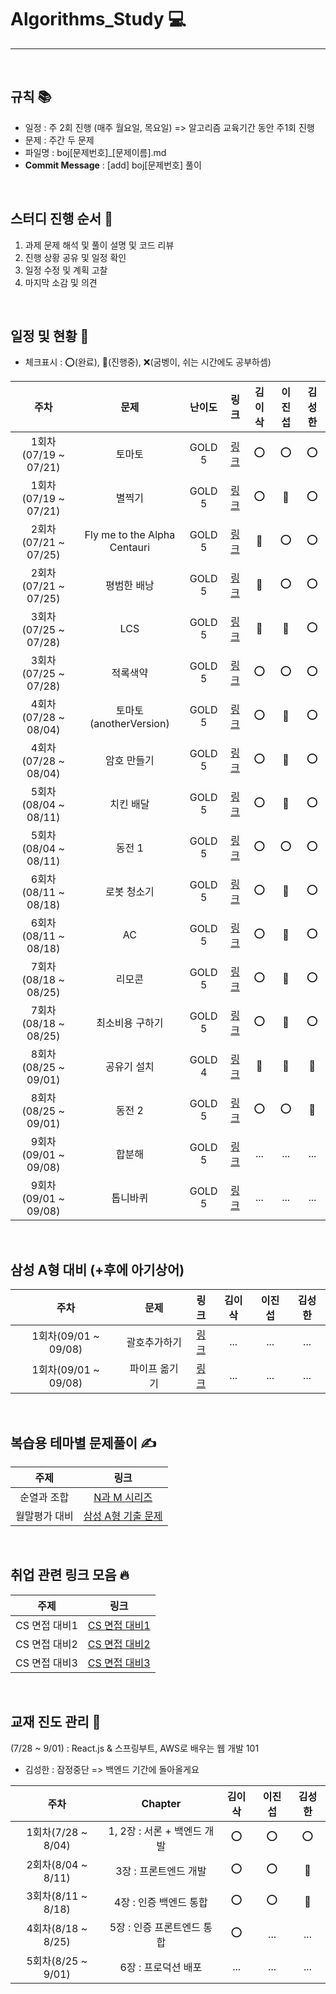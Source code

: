 # Algorithms_Study 💻

---

<br />

## 규칙 📚

- 일정 : 주 2회 진행 (매주 월요일, 목요일) => 알고리즘 교육기간 동안 주1회 진행
- 문제 : 주간 두 문제
- 파일명 : boj[문제번호]_[문제이름].md
- <b>Commit Message</b> : [add] boj[문제번호] 풀이

<br />

## 스터디 진행 순서 🎤
1. 과제 문제 해석 및 풀이 설명 및 코드 리뷰
2. 진행 상황 공유 및 일정 확인
3. 일정 수정 및 계획 고찰
4. 마지막 소감 및 의견

<br />

## 일정 및 현황 📅

- 체크표시 : ⭕(완료), 🔺(진행중), ❌(굼벵이, 쉬는 시간에도 공부하셈)

|주차|문제|난이도|링크|김이삭|이진섭|김성한|
|:---:|:---:|:---:|:---:|:---:|:---:|:---:|
|1회차(07/19 ~ 07/21)|토마토|GOLD 5|[링크](https://www.acmicpc.net/problem/7576)|⭕|⭕|⭕|
|1회차(07/19 ~ 07/21)|별찍기|GOLD 5|[링크](https://www.acmicpc.net/problem/2447)|⭕|🔺|⭕|
|2회차(07/21 ~ 07/25)|Fly me to the Alpha Centauri|GOLD 5|[링크](https://www.acmicpc.net/problem/1011)|🔺|⭕|⭕|
|2회차(07/21 ~ 07/25)|평범한 배낭|GOLD 5|[링크](https://www.acmicpc.net/problem/12865)|🔺|⭕|⭕|
|3회차(07/25 ~ 07/28)|LCS|GOLD 5|[링크](https://www.acmicpc.net/problem/9251)|🔺|🔺|⭕|
|3회차(07/25 ~ 07/28)|적록색약|GOLD 5|[링크](https://www.acmicpc.net/problem/10026)|⭕|⭕|⭕|
|4회차(07/28 ~ 08/04)|토마토(anotherVersion)|GOLD 5|[링크](https://www.acmicpc.net/problem/7569)|⭕|🔺|⭕|
|4회차(07/28 ~ 08/04)|암호 만들기|GOLD 5|[링크](https://www.acmicpc.net/problem/1759)|⭕|🔺|⭕|
|5회차(08/04 ~ 08/11)|치킨 배달|GOLD 5|[링크](https://www.acmicpc.net/problem/15686)|⭕|🔺|⭕|
|5회차(08/04 ~ 08/11)|동전 1|GOLD 5|[링크](https://www.acmicpc.net/problem/2293)|⭕|⭕|⭕|
|6회차(08/11 ~ 08/18)|로봇 청소기|GOLD 5|[링크](https://www.acmicpc.net/problem/14503)|⭕|🔺|⭕|
|6회차(08/11 ~ 08/18)|AC|GOLD 5|[링크](https://www.acmicpc.net/problem/5430)|⭕|🔺|⭕|
|7회차(08/18 ~ 08/25)|리모콘|GOLD 5|[링크](https://www.acmicpc.net/problem/1107)|⭕|🔺|⭕|
|7회차(08/18 ~ 08/25)|최소비용 구하기|GOLD 5|[링크](https://www.acmicpc.net/problem/1916)|⭕|🔺|⭕|
|8회차(08/25 ~ 09/01)|공유기 설치|GOLD 4|[링크](https://www.acmicpc.net/problem/2110)|🔺|🔺|🔺|
|8회차(08/25 ~ 09/01)|동전 2|GOLD 5|[링크](https://www.acmicpc.net/problem/2294)|⭕|⭕|🔺|
|9회차(09/01 ~ 09/08)|합분해|GOLD 5|[링크](https://www.acmicpc.net/problem/2225)|...|...|...|
|9회차(09/01 ~ 09/08)|톱니바퀴|GOLD 5|[링크](https://www.acmicpc.net/problem/14891)|...|...|...|

<br />


## 삼성 A형 대비 (+후에 아기상어)

|주차|문제|링크|김이삭|이진섭|김성한|
|:---:|:---:|:---:|:---:|:---:|:---:|
|1회차(09/01 ~ 09/08)|괄호추가하기|[링크](https://www.acmicpc.net/problem/16637)|...|...|...|
|1회차(09/01 ~ 09/08)|파이프 옮기기|[링크](https://www.acmicpc.net/problem/17070)|...|...|...|

<br />

## 복습용 테마별 문제풀이 ✍

|주제|링크|
|:--:|:--:|
|순열과 조합|[N과 M 시리즈](https://www.acmicpc.net/workbook/view/2052)|
|월말평가 대비|[삼성 A형 기출 문제](https://www.acmicpc.net/workbook/view/2771)|

<br />

## 취업 관련 링크 모음 🔥

|주제|링크|
|:--:|:--:|
|CS 면접 대비1|[CS 면접 대비1](https://github.com/WeareSoft/tech-interview)|
|CS 면접 대비2|[CS 면접 대비2](https://github.com/brave-people/brave-tech-interview)|
|CS 면접 대비3|[CS 면접 대비3](https://github.com/JaeYeopHan/Interview_Question_for_Beginner)|

<br />

## 교재 진도 관리 📖

(7/28 ~ 9/01) : React.js & 스프링부트, AWS로 배우는 웹 개발 101

- 김성한 : 잠정중단 => 백엔드 기간에 돌아올게요

|주차|Chapter|김이삭|이진섭|김성한|
|:---:|:---:|:---:|:---:|:---:|
|1회차(7/28 ~ 8/04)|1, 2장 : 서론 + 백엔드 개발 |⭕|⭕|⭕|
|2회차(8/04 ~ 8/11)|3장 : 프론트엔드 개발 |⭕|⭕|🔺|
|3회차(8/11 ~ 8/18)|4장 : 인증 백엔드 통합 |⭕|⭕|🔺|
|4회차(8/18 ~ 8/25)|5장 : 인증 프론트엔드 통합 |⭕|...|...|
|5회차(8/25 ~ 9/01)|6장 : 프로덕션 배포 |...|...|...|

<br />

